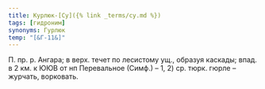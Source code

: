 ```yaml
---
title: Курлюк-[Су]({% link _terms/су.md %})
tags: [гидроним]
synonyms: Гурлюк
temp: "[&Г-11&]"
---
```


П. пр. р. Ангара; в верх. течет по лесистому ущ., образуя каскады; впад. в 2 км.
к ЮЮВ от нп Перевальное (Симф.) – 1, 2) ср. тюрк. гюрле – журчать, ворковать.
